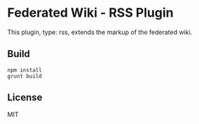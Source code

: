 # Federated Wiki - RSS Plugin

This plugin, type: rss, extends the markup of the federated wiki.

## Build

    npm install
    grunt build

## License

MIT

